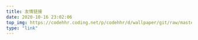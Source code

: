 ```yaml
---
title: 友情链接
date: 2020-10-16 23:02:06
top_img: https://codehhr.coding.net/p/codehhr/d/wallpaper/git/raw/master/desktop.png
type: "link"
---
```


<style>
    span.key{
        color: #80ffc0;
    }
    span.newvalue{
        color: #40ffff;
    }
</style>

<!-- # 我的信息

<pre style="background-color: #494f5c;color: #c0ffc0;border-radius: 10px;">
<span class="key">name</span>: <span class="newvalue">Saturday_</span>
<span class="key">link</span>: <span class="newvalue">https://codehhr.cn</span>
<span class="key">avatar</span>: <span class="newvalue">https://codehhr.coding.net/p/codehhr/d/images/git/raw/master/avatar/tusiji.png</span>
<span class="key">descr</span>: <span class="newvalue">风向决定发型~</span>
</pre> -->
